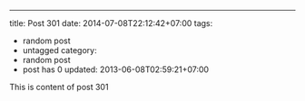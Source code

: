 ---
title: Post 301
date: 2014-07-08T22:12:42+07:00
tags:
  - random post
  - untagged
category:
  - random post
  - post has 0
updated: 2013-06-08T02:59:21+07:00

This is content of post 301